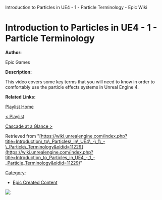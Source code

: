 Introduction to Particles in UE4 - 1 - Particle Terminology - Epic Wiki                    

Introduction to Particles in UE4 - 1 - Particle Terminology
===========================================================

**Author:**

Epic Games

**Description:**

This video covers some key terms that you will need to know in order to comfortably use the particle effects systems in Unreal Engine 4.

**Related Links:**

  

[Playlist Home](/Category:Epic_Video_Playlists "Category:Epic Video Playlists")

[< Playlist](/Introduction_to_Particles_in_UE4_Playlist "Introduction to Particles in UE4 Playlist")

[Cascade at a Glance >](/Introduction_to_Particles_in_UE4_-_2_-_Cascade_at_a_Glance "Introduction to Particles in UE4 - 2 - Cascade at a Glance")

Retrieved from "[https://wiki.unrealengine.com/index.php?title=Introduction\_to\_Particles\_in\_UE4\_-\_1\_-\_Particle\_Terminology&oldid=11229](https://wiki.unrealengine.com/index.php?title=Introduction_to_Particles_in_UE4_-_1_-_Particle_Terminology&oldid=11229)"

[Category](/Special:Categories "Special:Categories"):

*   [Epic Created Content](/Category:Epic_Created_Content "Category:Epic Created Content")

  ![](https://tracking.unrealengine.com/track.png)